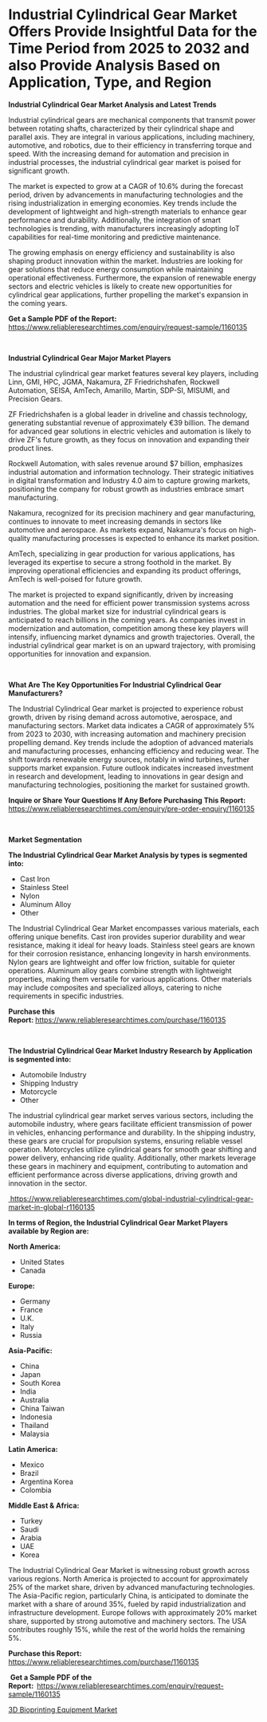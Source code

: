 <p><h1>Industrial Cylindrical Gear Market Offers Provide Insightful Data for the Time Period from 2025 to 2032 and also Provide Analysis Based on Application, Type, and Region</h1></p><p><strong>Industrial Cylindrical Gear Market Analysis and Latest Trends</strong></p>
<p><p>Industrial cylindrical gears are mechanical components that transmit power between rotating shafts, characterized by their cylindrical shape and parallel axis. They are integral in various applications, including machinery, automotive, and robotics, due to their efficiency in transferring torque and speed. With the increasing demand for automation and precision in industrial processes, the industrial cylindrical gear market is poised for significant growth.</p><p>The market is expected to grow at a CAGR of 10.6% during the forecast period, driven by advancements in manufacturing technologies and the rising industrialization in emerging economies. Key trends include the development of lightweight and high-strength materials to enhance gear performance and durability. Additionally, the integration of smart technologies is trending, with manufacturers increasingly adopting IoT capabilities for real-time monitoring and predictive maintenance.</p><p>The growing emphasis on energy efficiency and sustainability is also shaping product innovation within the market. Industries are looking for gear solutions that reduce energy consumption while maintaining operational effectiveness. Furthermore, the expansion of renewable energy sectors and electric vehicles is likely to create new opportunities for cylindrical gear applications, further propelling the market's expansion in the coming years.</p></p>
<p><strong>Get a Sample PDF of the Report:&nbsp;</strong> <a href="https://www.reliableresearchtimes.com/enquiry/request-sample/1160135?utm_campaign=3560&utm_medium=2&utm_source=Github&utm_content=ia&utm_term=22032025&utm_id=industrial-cylindrical-gear">https://www.reliableresearchtimes.com/enquiry/request-sample/1160135</a></p>
<p>&nbsp;</p>
<p><strong>Industrial Cylindrical Gear Major Market Players</strong></p>
<p><p>The industrial cylindrical gear market features several key players, including Linn, GMI, HPC, JGMA, Nakamura, ZF Friedrichshafen, Rockwell Automation, SEISA, AmTech, Amarillo, Martin, SDP-SI, MISUMI, and Precision Gears. </p><p>ZF Friedrichshafen is a global leader in driveline and chassis technology, generating substantial revenue of approximately €39 billion. The demand for advanced gear solutions in electric vehicles and automation is likely to drive ZF's future growth, as they focus on innovation and expanding their product lines.</p><p>Rockwell Automation, with sales revenue around $7 billion, emphasizes industrial automation and information technology. Their strategic initiatives in digital transformation and Industry 4.0 aim to capture growing markets, positioning the company for robust growth as industries embrace smart manufacturing.</p><p>Nakamura, recognized for its precision machinery and gear manufacturing, continues to innovate to meet increasing demands in sectors like automotive and aerospace. As markets expand, Nakamura's focus on high-quality manufacturing processes is expected to enhance its market position.</p><p>AmTech, specializing in gear production for various applications, has leveraged its expertise to secure a strong foothold in the market. By improving operational efficiencies and expanding its product offerings, AmTech is well-poised for future growth.</p><p>The market is projected to expand significantly, driven by increasing automation and the need for efficient power transmission systems across industries. The global market size for industrial cylindrical gears is anticipated to reach billions in the coming years. As companies invest in modernization and automation, competition among these key players will intensify, influencing market dynamics and growth trajectories. Overall, the industrial cylindrical gear market is on an upward trajectory, with promising opportunities for innovation and expansion.</p></p>
<p>&nbsp;</p>
<p><strong>What Are The Key Opportunities For Industrial Cylindrical Gear Manufacturers?</strong></p>
<p><p>The Industrial Cylindrical Gear market is projected to experience robust growth, driven by rising demand across automotive, aerospace, and manufacturing sectors. Market data indicates a CAGR of approximately 5% from 2023 to 2030, with increasing automation and machinery precision propelling demand. Key trends include the adoption of advanced materials and manufacturing processes, enhancing efficiency and reducing wear. The shift towards renewable energy sources, notably in wind turbines, further supports market expansion. Future outlook indicates increased investment in research and development, leading to innovations in gear design and manufacturing technologies, positioning the market for sustained growth.</p></p>
<p><strong>Inquire or Share Your Questions If Any Before Purchasing This Report:</strong> <a href="https://www.reliableresearchtimes.com/enquiry/pre-order-enquiry/1160135?utm_campaign=3560&utm_medium=2&utm_source=Github&utm_content=ia&utm_term=22032025&utm_id=industrial-cylindrical-gear">https://www.reliableresearchtimes.com/enquiry/pre-order-enquiry/1160135</a></p>
<p>&nbsp;</p>
<p><strong>Market Segmentation</strong></p>
<p><strong>The Industrial Cylindrical Gear Market Analysis by types is segmented into:</strong></p>
<p><ul><li>Cast Iron</li><li>Stainless Steel</li><li>Nylon</li><li>Aluminum Alloy</li><li>Other</li></ul></p>
<p><p>The Industrial Cylindrical Gear Market encompasses various materials, each offering unique benefits. Cast iron provides superior durability and wear resistance, making it ideal for heavy loads. Stainless steel gears are known for their corrosion resistance, enhancing longevity in harsh environments. Nylon gears are lightweight and offer low friction, suitable for quieter operations. Aluminum alloy gears combine strength with lightweight properties, making them versatile for various applications. Other materials may include composites and specialized alloys, catering to niche requirements in specific industries.</p></p>
<p><strong>Purchase this Report:&nbsp;</strong><a href="https://www.reliableresearchtimes.com/purchase/1160135?utm_campaign=3560&utm_medium=2&utm_source=Github&utm_content=ia&utm_term=22032025&utm_id=industrial-cylindrical-gear">https://www.reliableresearchtimes.com/purchase/1160135</a></p>
<p>&nbsp;</p>
<p><strong>The Industrial Cylindrical Gear Market Industry Research by Application is segmented into:</strong></p>
<p><ul><li>Automobile Industry</li><li>Shipping Industry</li><li>Motorcycle</li><li>Other</li></ul></p>
<p><p>The industrial cylindrical gear market serves various sectors, including the automobile industry, where gears facilitate efficient transmission of power in vehicles, enhancing performance and durability. In the shipping industry, these gears are crucial for propulsion systems, ensuring reliable vessel operation. Motorcycles utilize cylindrical gears for smooth gear shifting and power delivery, enhancing ride quality. Additionally, other markets leverage these gears in machinery and equipment, contributing to automation and efficient performance across diverse applications, driving growth and innovation in the sector.</p></p>
<p><a href="https://www.reliableresearchtimes.com/global-industrial-cylindrical-gear-market-in-global-r1160135?utm_campaign=3560&utm_medium=2&utm_source=Github&utm_content=ia&utm_term=22032025&utm_id=industrial-cylindrical-gear">&nbsp;https://www.reliableresearchtimes.com/global-industrial-cylindrical-gear-market-in-global-r1160135</a></p>
<p><strong>In terms of Region, the Industrial Cylindrical Gear Market Players available by Region are:</strong></p>
<p>
    <p> <strong> North America: </strong>
        <ul>
            <li>United States</li>
            <li>Canada</li>
        </ul>
        </p> 
    <p> <strong> Europe: </strong>
        <ul>
            <li>Germany</li>
            <li>France</li>
            <li>U.K.</li>
            <li>Italy</li>
            <li>Russia</li>
        </ul>
        </p> 
    <p> <strong> Asia-Pacific: </strong>
        <ul>
            <li>China</li>
            <li>Japan</li>
            <li>South Korea</li>
            <li>India</li>
            <li>Australia</li>
            <li>China Taiwan</li>
            <li>Indonesia</li>
            <li>Thailand</li>
            <li>Malaysia</li>
        </ul>
        </p> 
    <p> <strong> Latin America: </strong>
        <ul>
            <li>Mexico</li>
            <li>Brazil</li>
            <li>Argentina Korea</li>
            <li>Colombia</li>
        </ul>
        </p> 
    <p> <strong> Middle East & Africa: </strong>
        <ul>
            <li>Turkey</li>
            <li>Saudi</li>
            <li>Arabia</li>
            <li>UAE</li>
            <li>Korea</li>
        </ul>
    </p>
    </p>
<p><p>The Industrial Cylindrical Gear Market is witnessing robust growth across various regions. North America is projected to account for approximately 25% of the market share, driven by advanced manufacturing technologies. The Asia-Pacific region, particularly China, is anticipated to dominate the market with a share of around 35%, fueled by rapid industrialization and infrastructure development. Europe follows with approximately 20% market share, supported by strong automotive and machinery sectors. The USA contributes roughly 15%, while the rest of the world holds the remaining 5%.</p></p>
<p><strong>Purchase this Report: </strong><a href="https://www.reliableresearchtimes.com/purchase/1160135?utm_campaign=3560&utm_medium=2&utm_source=Github&utm_content=ia&utm_term=22032025&utm_id=industrial-cylindrical-gear">https://www.reliableresearchtimes.com/purchase/1160135</a></p>
<p>&nbsp;<strong>Get a Sample PDF of the Report:&nbsp;&nbsp;</strong><a href="https://www.reliableresearchtimes.com/enquiry/request-sample/1160135?utm_campaign=3560&utm_medium=2&utm_source=Github&utm_content=ia&utm_term=22032025&utm_id=industrial-cylindrical-gear">https://www.reliableresearchtimes.com/enquiry/request-sample/1160135</a></p>
<p><strong></strong></p>
<p><p><a href="https://github.com/kryshaprilbb/Market-Research-Report-List-1/blob/main/3d-bioprinting-equipment-market.md?utm_campaign=3560&utm_medium=2&utm_source=Github&utm_content=ia&utm_term=22032025&utm_id=industrial-cylindrical-gear">3D Bioprinting Equipment Market</a></p></p>